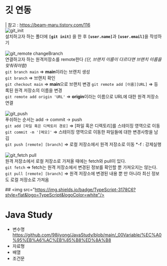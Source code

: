 # 깃 연동
| 참고 : https://beam-maru.tistory.com/116<br>
![git_init](https://github.com/user-attachments/assets/f572e79b-0ac7-493e-b5fc-2e77defb3508)<br>
설치하고자 하는 폴더에 <strong>`[git init]`</strong> 을 한 후 <strong>`[user.name]`</strong>과 <strong>`[user.email]`</strong>을 작성하기<br>
<br>
![git_remote changeBranch](https://github.com/user-attachments/assets/4e6d9060-315f-45cd-ba2f-911d58324a7e)<br>
연결하고자 하는 원격저장소를 remote한다 <em>(단, 브랜치 이름이 다르다면 브랜치 이름을 맞춰줘야함)</em><br>
`git branch main` => <strong>main</strong>이라는 브랜치 생성<br>
`git branch` => 브랜치 확인<br>
`git checkout main` => <strong>main</strong>으로 브랜치 변경
`git remote add [이름][URL]` => 등록된 원격 저장소의 이름을 변경<br>
`git remote add origin 'URL'` => <strong>origin</strong>이라는 이름으로 URL에 대한 원격 저장소 연결<br>
<br>
![git_push](https://github.com/user-attachments/assets/543cb0c8-7fc0-4c6d-9107-cc9c7bd68719)<br>
푸쉬하는 순서는 add -> commit -> push <br>
`git add [파일 혹은 디렉토리 경로]` => [파일 혹은 디렉토리]를 스테이징 영역으로 이동<br>
`git commit -m '[메모]'` => 스테이징 영역으로 이동한 파일들에 대한 변경사항을 남김<br>
`git push [remote] [branch]` => 로컬 저장소에서 원격 저장소로 이동  *-f : 강제실행<br>
<br>
![git_fetch pull](https://github.com/user-attachments/assets/637f83df-548b-4f56-8e5e-8b79161a9232)<br>
원격 저장소에서 로컬 저장소로 가져올 때에는 fetch와 pull이 있다.<br>
`git fetch` => fetch는 원격 저장소에서 변경된 정보를 확인할 뿐 가져오지는 않는다.<br>
`git pull [remote] [branch]` => 원격 저장소에 변경된 내용 뿐 만 아니라 최신 정보도 로컬 저장소로 가져옴<br>

## <img src="https://img.shields.io/badge/TypeScript-3178C6?style=flat&logo=TypeScript&logoColor=white"/>
# Java Study
- 변수명
 https://github.com/98jiyong/JavaStudy/blob/main/_00Variable/%EC%A0%95%EB%A6%AC%EB%85%B8%ED%8A%B8
- 자료형
- 배열
- 조건문
